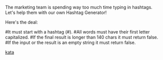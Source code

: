 The marketing team is spending way too much time typing in hashtags.
Let's help them with our own Hashtag Generator!

Here's the deal:

#It must start with a hashtag (#).
#All words must have their first letter capitalized.
#If the final result is longer than 140 chars it must return false.
#If the input or the result is an empty string it must return false.

[kata](https://www.codewars.com/kata/52449b062fb80683ec000024/train/javascript)
